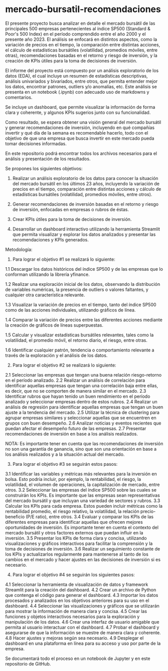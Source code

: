 # mercado-bursatil-recomendaciones

El presente proyecto busca analizar en detalle el mercado bursátil de las principales 500 empresas pertenecientes al índice SP500 (Standard & Poor's 500 Index) en el período comprendido entre el año 2000 y el presente año 2023. El análisis se enfocará en distintos aspectos, como la variación de precios en el tiempo, la comparación entre distintas acciones, el cálculo de estadísticas bursátiles (volatilidad, promedios móviles, entre otras), recomendaciones basadas en el retorno y riesgo de inversión, y la creación de KPIs útiles para la toma de decisiones de inversión.

El informe del proyecto está compuesto por un análisis exploratorio de los datos (EDA), el cual incluye un resumen de estadísticas descriptivas, análisis univariados y bivariados, entre otros, que permita entender mejor los datos, encontrar patrones, outliers y/o anomalías, etc. Este análisis se presenta en un notebook (.ipynb) con adecuado uso de markdowns y comentarios.

Se incluye un dashboard, que permite visualizar la información de forma clara y coherente, y algunos KPIs sugerios junto con su funcionalidad. 

Como resultado, se espera obtener una visión general del mercado bursátil y generar recomendaciones de inversión, incluyendo en qué compañías invertir y qué día de la semana es recomendable hacerlo, todo con el objetivo de que una empresa que busca invertir en este mercado pueda tomar decisiones informadas.

En este repositorio podrá encontrar todos los archivos necesarios para el análisis y presentación de los resultados.

Se propones los siguientes objetivos:

1) Realizar un análisis exploratorio de los datos para conocer la situación del mercado bursátil en los últimos 23 años, incluyendo la variación de precios en el tiempo, comparación entre distintas acciones y cálculo de estadísticas bursátiles (volatilidad, promedios móviles, entre otros).

2) Generar recomendaciones de inversión basadas en el retorno y riesgo de inversión, enfocadas en empresas o rubros de éstas.

3) Crear KPIs útiles para la toma de decisiones de inversión.

4) Desarrollar un dashboard interactivo utilizando la herramienta Streamlit que permita visualizar y explorar los datos analizados y presentar las recomendaciones y KPIs generados.

Metodología:

1) Para lograr el objetivo #1 se realizará lo siguiente: 

  1.1 Descargar los datos históricos del índice SP500 y de las empresas que lo conforman utilizando la librería yfinance.
  
  1.2 Realizar una exploración inicial de los datos, observando la distribución de variables numéricas, la presencia de outliers o valores faltantes, y cualquier otra      característica relevante.
  
  1.3 Visualizar la variación de precios en el tiempo, tanto del índice SP500 como de las acciones individuales, utilizando gráficos de línea.
  
  1.4 Comparar la variación de precios entre las diferentes acciones mediante la creación de gráficos de líneas superpuestas.
  
  1.5 Calcular y visualizar estadísticas bursátiles relevantes, tales como la volatilidad, el promedio móvil, el retorno diario, el riesgo, entre otras.
  
  1.6 Identificar cualquier patrón, tendencia o comportamiento relevante a través de la exploración y el análisis de los datos.


2) Para lograr el objetivo #2 se realizará lo siguiente:

2.1 Seleccionar las empresas que tengan una buena relación riesgo-retorno en el período analizado.
2.2 Realizar un análisis de correlación para identificar aquellas empresas que tengan una correlación baja entre ellas, es decir, que no se comporten de manera similar en el mercado.
2.3 Identificar rubros que hayan tenido un buen rendimiento en el período analizado y seleccionar empresas dentro de estos rubros.
2.4 Realizar un análisis de regresión para identificar aquellas empresas que tengan un buen ajuste a la tendencia del mercado.
2.5 Utilizar la técnica de clustering para agrupar empresas similares y seleccionar aquellas que se encuentren en grupos con buen desempeño.
2.6 Analizar noticias y eventos recientes que puedan afectar el desempeño futuro de las empresas.
2.7 Presentar recomendaciones de inversión en base a los análisis realizados.

NOTA: Es importante tener en cuenta que las recomendaciones de inversión no son una garantía de ganancia, sino que son una orientación en base a los análisis realizados y a la situación actual del mercado.

3) Para lograr el objetivo #3 se seguirán estos pasos:

3.1 Identificar las variables y métricas más relevantes para la inversión en bolsa. Esto podría incluir, por ejemplo, la rentabilidad, el riesgo, la volatilidad, el volumen de operaciones, la capitalización de mercado, entre otros.
3.2 Seleccionar las empresas del índice SP500 sobre las cuales se construirán los KPIs. Es importante que las empresas sean representativas del mercado bursátil y que incluyan una variedad de sectores y rubros.
3.3 Calcular los KPIs para cada empresa. Estos pueden incluir métricas como la rentabilidad promedio, el riesgo relativo, la volatilidad, la relación precio-beneficio (P/E ratio), entre otros.
3.4 Evaluar y comparar los KPIs de las diferentes empresas para identificar aquellas que ofrecen mejores oportunidades de inversión. Es importante tener en cuenta el contexto del mercado bursátil y otros factores externos que puedan influir en la inversión.
3.5 Presentar los KPIs de forma clara y concisa, utilizando visualizaciones y gráficos interactivos para facilitar la comprensión y la toma de decisiones de inversión.
3.6 Realizar un seguimiento constante de los KPIs y actualizarlos regularmente para mantenerse al tanto de los cambios en el mercado y hacer ajustes en las decisiones de inversión si es necesario.

4) Para lograr el objetivo #4 se seguirán los siguientes pasos: 

4.1 Seleccionar la herramienta de visualización de datos y framework Streamlit para la creación del dashboard.
4.2 Crear un archivo de Python que contenga el código para generar el dashboard.
4.3 Importar los datos procesados y analizados en los objetivos anteriores para su uso en el dashboard.
4.4 Seleccionar las visualizaciones y gráficos que se utilizarán para mostrar la información de manera clara y concisa.
4.5 Crear las funciones y objetos interactivos necesarios para la exploración y manipulación de los datos.
4.6 Crear una interfaz de usuario amigable que permita al usuario interactuar con el dashboard.
4.7 Probar el dashboard y asegurarse de que la información se muestre de manera clara y coherente.
4.8 Hacer ajustes y mejoras según sea necesario.
4.9 Desplegar el dashboard en una plataforma en línea para su acceso y uso por parte de la empresa.


Se documentará todo el proceso en un notebook de Jupyter y en este repositorio de GitHub.
